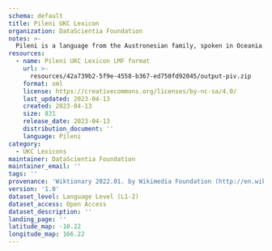 ```yaml
---
schema: default
title: Pileni UKC Lexicon
organization: DataScientia Foundation
notes: >-
  Pileni is a language from the Austronesian family, spoken in Oceania. The UKC Lexicon of Pileni is represented as a lexico-semantic network. It consists of words, word senses, synsets, as well as sense-level and synset-level relationships.
resources:
  - name: Pileni UKC Lexicon LMF format
    url: >-
      resources/42a739b2-5f9e-4558-b367-ed750fd92045/output-piv.zip
    format: xml
    license: https://creativecommons.org/licenses/by-nc-sa/4.0/
    last_updated: 2023-04-13
    created: 2023-04-13
    size: 831
    release_date: 2023-04-13
    distribution_document: ''
    language: Pileni
category:
  - UKC Lexicons
maintainer: DataScientia Foundation
maintainer_email: ''
tags: ''
provenance: 'Wiktionary 2022.01. by Wikimedia Foundation (http://en.wiktionary.org); Princeton WordNet 2.1 by Princeton University (https://wordnet.princeton.edu)'
version: '1.0'
dataset_level: Language Level (L1-2)
dataset_access: Open Access
dataset_description: ''
landing_page: ''
latitude_map: -10.22
longitude_map: 166.22
---
```

